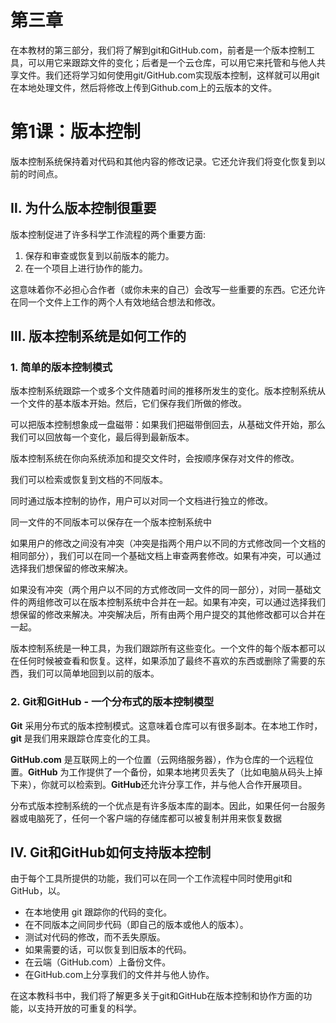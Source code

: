 # 第三章

在本教材的第三部分，我们将了解到git和GitHub.com，前者是一个版本控制工具，可以用它来跟踪文件的变化；后者是一个云仓库，可以用它来托管和与他人共享文件。我们还将学习如何使用git/GitHub.com实现版本控制，这样就可以用git在本地处理文件，然后将修改上传到Github.com上的云版本的文件。

# 第1课：版本控制

版本控制系统保持着对代码和其他内容的修改记录。它还允许我们将变化恢复到以前的时间点。


## Ⅱ. 为什么版本控制很重要

版本控制促进了许多科学工作流程的两个重要方面:

1. 保存和审查或恢复到以前版本的能力。
2. 在一个项目上进行协作的能力。

这意味着你不必担心合作者（或你未来的自己）会改写一些重要的东西。它还允许在同一个文件上工作的两个人有效地结合想法和修改。

## Ⅲ. 版本控制系统是如何工作的

### 1. 简单的版本控制模式
版本控制系统跟踪一个或多个文件随着时间的推移所发生的变化。版本控制系统从一个文件的基本版本开始。然后，它们保存我们所做的修改。

可以把版本控制想象成一盘磁带：如果我们把磁带倒回去，从基础文件开始，那么我们可以回放每一个变化，最后得到最新版本。

版本控制系统在你向系统添加和提交文件时，会按顺序保存对文件的修改。

我们可以检索或恢复到文档的不同版本。

同时通过版本控制的协作，用户可以对同一个文档进行独立的修改。

同一文件的不同版本可以保存在一个版本控制系统中

如果用户的修改之间没有冲突（冲突是指两个用户以不同的方式修改同一个文档的相同部分），我们可以在同一个基础文档上审查两套修改。如果有冲突，可以通过选择我们想保留的修改来解决。

如果没有冲突（两个用户以不同的方式修改同一文件的同一部分），对同一基础文件的两组修改可以在版本控制系统中合并在一起。如果有冲突，可以通过选择我们想保留的修改来解决。冲突解决后，所有由两个用户提交的其他修改都可以合并在一起。

版本控制系统是一种工具，为我们跟踪所有这些变化。一个文件的每个版本都可以在任何时候被查看和恢复。这样，如果添加了最终不喜欢的东西或删除了需要的东西，我们可以简单地回到以前的版本。

### 2. Git和GitHub - 一个分布式的版本控制模型

**Git** 采用分布式的版本控制模式。这意味着仓库可以有很多副本。在本地工作时，**git** 是我们用来跟踪仓库变化的工具。

**GitHub.com** 是互联网上的一个位置（云网络服务器），作为仓库的一个远程位置。**GitHub** 为工作提供了一个备份，如果本地拷贝丢失了（比如电脑从码头上掉下来），你就可以检索到。**GitHub**还允许分享工作，并与他人合作开展项目。

分布式版本控制系统的一个优点是有许多版本库的副本。因此，如果任何一台服务器或电脑死了，任何一个客户端的存储库都可以被复制并用来恢复数据

## Ⅳ. Git和GitHub如何支持版本控制

由于每个工具所提供的功能，我们可以在同一个工作流程中同时使用git和GitHub，以。

- 在本地使用 git 跟踪你的代码的变化。
- 在不同版本之间同步代码（即自己的版本或他人的版本）。
- 测试对代码的修改，而不丢失原版。
- 如果需要的话，可以恢复到旧版本的代码。
- 在云端（GitHub.com）上备份文件。
- 在GitHub.com上分享我们的文件并与他人协作。

在这本教科书中，我们将了解更多关于git和GitHub在版本控制和协作方面的功能，以支持开放的可重复的科学。